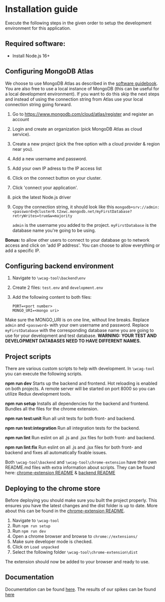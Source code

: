 # Installation guide

Execute the following steps in the given order to setup the development environment for this application. 

## Required software:

- Install Node.js 16+ 

## Configuring MongoDB Atlas

We choose to use MongoDB Atlas as described in the [software guidebook](./documentatie/Software-Guidebook/Software-Guidebook-WCAG-Tool.md). You are also free to use a local instance of MongoDB (this can be useful for a local development environment). If you want to do this skip the next steps and instead of using the connection string from Atlas use your local connection string going forward.

1. Go to https://www.mongodb.com/cloud/atlas/register and register an account

2. Login and create an organization (pick MongoDB Atlas as cloud service).

3. Create a new project (pick the free option with a cloud provider & region near you). 

4. Add a new username and password. 

5. Add your own IP adress to the IP access list

6. Click on the connect button on your cluster.  

7. Click 'connect your application'. 

8. pick the latest Node.js driver

9. Copy the connection string, it should look like this `mongodb+srv://admin:<password>@cluster0.t2xwc.mongodb.net/myFirstDatabase?retryWrites=true&w=majority`

   `admin` is the username you added to the project. `myFirstDatabase` is the database name you're going to be using.

**Bonus:** to allow other users to connect to your database go to network access and click on 'add IP address'. You can choose to allow everything or add a specific IP.

## Configuring backend environment 

1. Navigate to `\wcag-tool\backend\env`

2. Create 2 files: `test.env` and `development.env`

3. Add the following content to both files: 

   ```
   PORT=<port number>
   MONGO_URI=<mongo uri>
   ```

Make sure the MONGO_URI is on one line, without line breaks. Replace `admin` and `<password>` with your own username and password. Replace `myFirstDatabase` with the corresponding database name you are going to use for your development and test database. **WARNING: YOUR TEST AND DEVELOPMENT DATABASES NEED TO HAVE DIFFERENT NAMES.**

## Project scripts

There are various custom scripts to help with development. In `\wcag-tool` you can execute the following scripts.

**npm run dev**
Starts up the backend and frontend. Hot reloading is enabled on both projects. A remote server will be started on port 8000 so you can utilize Redux development tools. 

**npm run setup**
Installs all dependencies for the backend and frontend. Bundles all the files for the chrome extension. 

**npm run test:unit**
Run all unit tests for both front- and backend. 

**npm run test:integration**
Run all integration tests for the backend.

**npm run lint**
Run eslint on all .js and .jsx files for both front- and backend. 

**npm run lint:fix**
Run eslint on all .js and .jsx files for both front- and backend and fixes all automatically fixable issues. 

Both `\wcag-tool\backend` and  `\wcag-tool\chrome-extension` have their own README.md files with extra information about scripts. They can be found here: [chrome-extension README](./wcag-tool/chrome-extension/README.md) & [backend README](./wcag-tool/backend/README.md) 

## Deploying to the chrome store

Before deploying you should make sure you built the project properly. This ensures you have the latest changes and the dist folder is up to date. More about this can be found in the [chrome-extension README](./wcag-tool/chrome-extension/README.md).

1. Navigate to `\wcag-tool`
2. Run `npm run setup`
3. Run `npm run dev`
4. Open a chrome browser and browse to `chrome://extensions/`
5. Make sure developer mode is checked. 
6. Click on `Load unpacked`
7. Select the following folder `\wcag-tool\chrome-extension\dist` 

The extension should now be added to your browser and ready to use.

## Documentation

Documentation can be found [here](./documentatie/Software-Guidebook/Software-Guidebook-WCAG-Tool.md). The results of our spikes can be found [here](./documentatie/Spikes)

